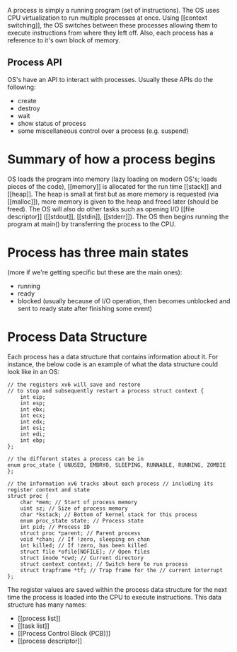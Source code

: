 A process is simply a running program (set of instructions). The OS uses CPU virtualization to run multiple processes at once. Using [[context switching]], the OS switches between these processes allowing them to execute instructions from where they left off. Also, each process has a reference to it's own block of memory.

## Process API
OS's have an API to interact with processes. Usually these APIs do the following:
- create
- destroy
- wait
- show status of process
- some miscellaneous control over a process (e.g. suspend)

# Summary of how a process begins
OS loads the program into memory (lazy loading on modern OS's; loads pieces of the code), [[memory]] is allocated for the run time [[stack]] and [[heap]]. The heap is small at first but as more memory is requested (via [[malloc]]), more memory is given to the heap and freed later (should be freed). The OS will also do other tasks such as opening I/O [[file descriptor]] ([[stdout]], [[stdin]], [[stderr]]). The OS then begins running the program at main() by transferring the process to the CPU.

# Process has three main states 
(more if we're getting specific but these are the main ones):
- running 
- ready
- blocked (usually because of I/O operation, then becomes unblocked and sent to ready state after finishing some event)

# Process Data Structure
Each process has a data structure that contains information about it. For instance, the below code is an example of what the data structure could look like in an OS:

```
// the registers xv6 will save and restore 
// to stop and subsequently restart a process struct context { 
	int eip; 
	int esp; 
	int ebx; 
	int ecx; 
	int edx; 
	int esi; 
	int edi; 
	int ebp; 
}; 

// the different states a process can be in 
enum proc_state { UNUSED, EMBRYO, SLEEPING, RUNNABLE, RUNNING, ZOMBIE }; 

// the information xv6 tracks about each process // including its register context and state 
struct proc { 
	char *mem; // Start of process memory 
	uint sz; // Size of process memory 
	char *kstack; // Bottom of kernel stack for this process 
	enum proc_state state; // Process state 
	int pid; // Process ID 
	struct proc *parent; // Parent process 
	void *chan; // If !zero, sleeping on chan 
	int killed; // If !zero, has been killed 
	struct file *ofile[NOFILE]; // Open files 
	struct inode *cwd; // Current directory 
	struct context context; // Switch here to run process 
	struct trapframe *tf; // Trap frame for the // current interrupt };
```

The register values are saved within the process data structure for the next time the process is loaded into the CPU to execute instructions. This data structure has many names:
- [[process list]]
- [[task list]]
- [[Process Control Block (PCB)]]
- [[process descriptor]]





